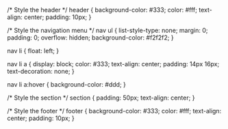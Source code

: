 /* Style the header */
header {
  background-color: #333;
  color: #fff;
  text-align: center;
  padding: 10px;
}

/* Style the navigation menu */
nav ul {
  list-style-type: none;
  margin: 0;
  padding: 0;
  overflow: hidden;
  background-color: #f2f2f2;
}

nav li {
  float: left;
}

nav li a {
  display: block;
  color: #333;
  text-align: center;
  padding: 14px 16px;
  text-decoration: none;
}

nav li a:hover {
  background-color: #ddd;
}

/* Style the section */
section {
  padding: 50px;
  text-align: center;
}

/* Style the footer */
footer {
  background-color: #333;
  color: #fff;
  text-align: center;
  padding: 10px;
}
